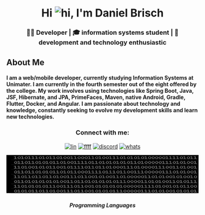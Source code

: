 <h1 align="center">Hi <img src="https://camo.githubusercontent.com/e8e7b06ecf583bc040eb60e44eb5b8e0ecc5421320a92929ce21522dbc34c891/68747470733a2f2f6d656469612e67697068792e636f6d2f6d656469612f6876524a434c467a6361737252346961377a2f67697068792e676966" alt="hi" width="40" height="40"/>, I'm Daniel Brisch</h1>
<h3 align="center">👨‍💻 Developer | 🎓 information systems student | 🤖 development and technology
enthusiastic</h3>

## About Me
#### I am a web/mobile developer, currently studying Information Systems at Unimater. I am currently in the fourth semester out of the eight offered by the college. My work involves using technologies like Spring Boot, Java, JSF, Hibernate, and JPA, PrimeFaces, Maven, native Android, Gradle, Flutter, Docker, and Angular. I am passionate about technology and knowledge, constantly seeking to evolve my development skills and learn new technologies.

<!-- <p  align="center">
<img src="/img/terminal.gif" height="25" width="700">             
<br> -->

<!--Contatos-->
<h3 align="center">Connect with me:</h3>
<p align="center">
<a href="https://www.linkedin.com/in/daniel-brisch-cibolli-27a4b0234/" target="blank"><img align="center" src="https://cdn-icons-png.flaticon.com/512/4138/4138130.png" alt="lin" height="37" width="38" /></a>
<a href="https://www.instagram.com/danielbrisch_/" target="blank"><img align="center" src="https://cdn-icons-png.flaticon.com/512/4138/4138124.png" alt="ffff" height="35" width="38" /></a> 
<a href="https://discord.gg/3dBFf5DHW4" target="blank"><img align="center" src="https://logodownload.org/wp-content/uploads/2017/11/discord-logo-1-1.png" alt="discord" height="" width="30" /></a>
<a href="https://api.whatsapp.com/send?phone=5546999347534" target="blank"><img align="center" src="https://static.vecteezy.com/system/resources/previews/018/819/299/non_2x/whatsapp-icon-transparent-free-png.png" alt="whats" height="40" width="40" /></a>
</p>
<p align="center"><img src="/img/terminal.gif" height="100"  width="700"><p></p></p></p>
<h5 align="center">Programming Languages</h5>

<!-- <table align= "center">
  <tr>
     <td align="center" width="140" height="112.43">
      <a href="https://www.cprogramming.com/" >
        <img src="https://raw.githubusercontent.com/devicons/devicon/master/icons/c/c-original.svg" width="48" height="48" alt="C" />
      </a>
      <br>C
    </td>
    <td align="center"  width="140" height="112.43">
      <a href="https://www.w3schools.com/cpp/" >
        <img src="https://raw.githubusercontent.com/devicons/devicon/master/icons/cplusplus/cplusplus-original.svg" width="48" height="48" alt="C++" />
      </a>
      <br>C++
    </td>
    <td align="center"  width="140" height="112.43">
      <a href="https://www.php.net">
        <img src="https://raw.githubusercontent.com/devicons/devicon/master/icons/php/php-original.svg" width="48" height="48" alt="PHP" />
      </a>
      <br>PHP
    </td>
    <td align="center"  width="140" height="112.43">
      <a href="https://www.python.org">
        <img src="https://raw.githubusercontent.com/devicons/devicon/master/icons/python/python-original.svg" width="48" height="48" alt="Python" />
      </a>
      <br>Python
    </td>

  </tr>
</table>
</br>

<h5 align="center">AI/ML/DV</h5>

<table align= "center">
  <tr>
     <td align="center" width="140" height="112.43">
      <a href="https://scikit-learn.org/" >
        <img src="https://upload.wikimedia.org/wikipedia/commons/0/05/Scikit_learn_logo_small.svg" width="48" height="48" alt="C" />
      </a>
      <br>Scikit Learn
    </td>
    <td align="center"  width="140" height="112.43">
      <a href="https://seaborn.pydata.org/" >
        <img src="https://seaborn.pydata.org/_images/logo-mark-lightbg.svg" width="48" height="48" alt="Seaborn" />
      </a>
      <br>Seaborn
    </td>
    <td align="center"  width="140" height="112.43">
      <a href="https://www.tensorflow.org">
        <img src="https://www.vectorlogo.zone/logos/tensorflow/tensorflow-icon.svg" width="48" height="48" alt="Tensor Flow" />
      </a>
      <br>Tensor Flow
    </td>
    <td align="center"  width="140" height="112.43">
      <a href="https://pandas.pydata.org/">
        <img src="https://raw.githubusercontent.com/devicons/devicon/2ae2a900d2f041da66e950e4d48052658d850630/icons/pandas/pandas-original.svg" width="48" height="48" alt="Pandas" />
      </a>
      <br>Pandas
    </td>
  <td align="center"  width="140" height="112.43">
      <a href="https://datastudio.google.com">
        <img src="img/data-studio.svg" width="48" height="48" alt="Data Studio" />
      </a>
      <br>Data Studio
    </td>
    

  </tr>
</table>
</br>


<h5 align="center">Database</h5>


<table align= "center">
  <tr>
     <td align="center" width="190" height="112.43">
      <a href="https://www.mongodb.com/" >
        <img src="https://raw.githubusercontent.com/devicons/devicon/master/icons/mongodb/mongodb-original-wordmark.svg" width="48" height="48" alt="Mongo" />
      </a>
      <br>Mongo
    </td>
    <td align="center"  width="190" height="112.43">
      <a href="https://www.mysql.com/" >
        <img src="https://raw.githubusercontent.com/devicons/devicon/master/icons/mysql/mysql-original-wordmark.svg" width="48" height="48" alt="MySQL"/>
      </a>
      <br>MySQL
    </td>
    <td align="center"  width="190" height="112.43">
      <a href="https://www.postgresql.org">
        <img src="https://raw.githubusercontent.com/devicons/devicon/master/icons/postgresql/postgresql-original-wordmark.svg" width="48" height="48" alt="Postgresql" />
      </a>
      <br>PostgreSQL
    </td>
  </tr>
</table>

</br>


<h5 align="center">Devops</h5>

<table align= "center">
  <tr>
     <td align="center" width="190" height="112.43">
      <a href="https://aws.amazon.com" >
        <img src="https://raw.githubusercontent.com/devicons/devicon/master/icons/amazonwebservices/amazonwebservices-original-wordmark.svg" width="48" height="48" alt="AWS" />
      </a>
      <br>AWS
    </td>
    <td align="center"  width="190" height="112.43">
      <a href="https://www.gnu.org/software/bash/" >
        <img src="https://www.vectorlogo.zone/logos/gnu_bash/gnu_bash-icon.svg" width="48" height="48" alt="MySQL"/>
      </a>
      <br>Bash/Shell
    </td>
    <td align="center"  width="190" height="112.43">
      <a href="https://cloud.google.com">
        <img src="https://www.vectorlogo.zone/logos/google_cloud/google_cloud-icon.svg" width="48" height="48" alt="gcp" />
      </a>
      <br>GCP
    </td>
  

  </tr>
</table>
</br>


<h5 align="center">Other</h5>

<table align= "center">
  <tr>
     <td align="center" width="140" height="112.43">
      <a href="https://git-scm.com/" >
        <img src="https://www.vectorlogo.zone/logos/git-scm/git-scm-icon.svg" width="48" height="48" alt="Git" />
      </a>
      <br>Git
    </td>
    <td align="center"  width="140" height="112.43">
      <a href="https://www.linux.org/" >
        <img src="https://raw.githubusercontent.com/devicons/devicon/master/icons/linux/linux-original.svg" width="48" height="48" alt="Linux" />
      </a>
      <br>Linux
    </td>
    <td align="center"  width="140" height="112.43">
      <a href="https://pt.wikipedia.org/wiki/Linguagem_ladder">
        <img src="img/ladder.png" width="48" height="48" alt="Ladder" />
      </a>
      <br>Ladder
    </td>
    <td align="center"  width="140" height="112.43">
      <a href="https://www.overleaf.com/">
        <img src="img/tex.svg" width="48" height="48" alt="Tex" />
      </a>
      <br>Tex
    </td>

  </tr>
</table>
</br>

<p  align="center">
<img src="https://user-images.githubusercontent.com/73097560/115834477-dbab4500-a447-11eb-908a-139a6edaec5c.gif">             
<br>


 <p align="center"> <img src="https://github-readme-stats.vercel.app/api/top-langs?username=rafael-barbosa&show_icons=true&locale=en&layout=compact" alt="rafael-barbosa" /></p>

<p align="center"> <img src="https://github-readme-stats.vercel.app/api?username=rafael-barbosa&show_icons=true&locale=en" alt="rafael-barbosa" /></p> 

<p align="center"> <img src="https://github-readme-activity-graph.vercel.app/graph?username=DanielBrisch&bg_color=000000&color=ff3c41&line=ffffff&point=ffffff&area=true&hide_border=true" alt="rafael-barbosa" /></p> 



<!--SVG BOTTOM-->
<!-- <p align="center"> <img src="https://raw.githubusercontent.com/mayhemantt/mayhemantt/Update/svg/Bottom.svg" alt="rafael-barbosa" /></p>  --> 







<!-- <p  align="center">
<img src="/img/terminal.gif" height="25" width="700">             
<br> -->





